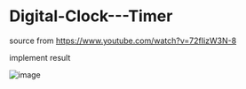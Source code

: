 # Digital-Clock---Timer

source from https://www.youtube.com/watch?v=72fIizW3N-8



implement result

![image](https://github.com/user-attachments/assets/15efa468-bbb9-4930-a821-555af1e9407b)


